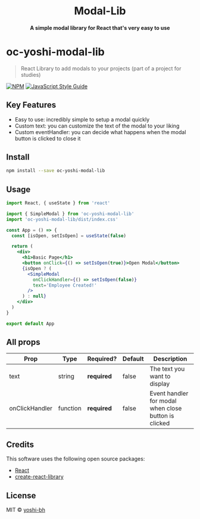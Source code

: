 <h1 align="center">Modal-Lib</h1>
<h4 align="center">A simple modal library for React that's very easy to use</h4>

# oc-yoshi-modal-lib

> React Library to add modals to your projects (part of a project for studies)

[![NPM](https://img.shields.io/npm/v/oc-yoshi-modal-lib.svg)](https://www.npmjs.com/package/oc-yoshi-modal-lib) [![JavaScript Style Guide](https://img.shields.io/badge/code_style-standard-brightgreen.svg)](https://standardjs.com)

## Key Features

- Easy to use: incredibly simple to setup a modal quickly
- Custom text: you can customize the text of the modal to your liking
- Custom eventHandler: you can decide what happens when the modal button is clicked to close it

## Install

```bash
npm install --save oc-yoshi-modal-lib
```

## Usage

```jsx
import React, { useState } from 'react'

import { SimpleModal } from 'oc-yoshi-modal-lib'
import 'oc-yoshi-modal-lib/dist/index.css'

const App = () => {
  const [isOpen, setIsOpen] = useState(false)

  return (
    <div>
      <h1>Basic Page</h1>
      <button onClick={() => setIsOpen(true)}>Open Modal</button>
      {isOpen ? (
        <SimpleModal
          onClickHandler={() => setIsOpen(false)}
          text='Employee Created!'
        />
      ) : null}
    </div>
  )
}

export default App
```

## All props

| Prop           | Type     | Required?    | Default | Description                                          |
| -------------- | -------- | ------------ | ------- | ---------------------------------------------------- |
| text           | string   | **required** | false   | The text you want to display                         |
| onClickHandler | function | **required** | false   | Event handler for modal when close button is clicked |

## Credits

This software uses the following open source packages:

- [React](https://fr.reactjs.org/)
- [create-react-library](https://www.npmjs.com/package/create-react-library)

## License

MIT © [yoshi-bh](https://github.com/yoshi-bh)
